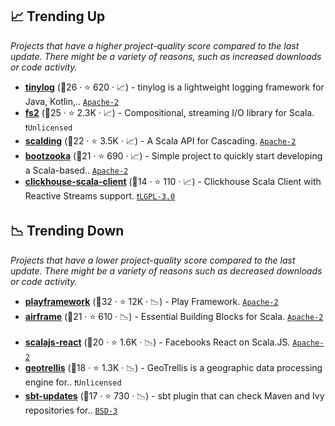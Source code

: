 ## 📈 Trending Up

_Projects that have a higher project-quality score compared to the last update. There might be a variety of reasons, such as increased downloads or code activity._

- <b><a href="https://github.com/tinylog-org/tinylog">tinylog</a></b> (🥇26 ·  ⭐ 620 · 📈) - tinylog is a lightweight logging framework for Java, Kotlin,.. <code><a href="http://bit.ly/3nYMfla">Apache-2</a></code>
- <b><a href="https://github.com/typelevel/fs2">fs2</a></b> (🥇25 ·  ⭐ 2.3K · 📈) - Compositional, streaming I/O library for Scala. <code>❗Unlicensed</code> <code><img src="https://scalac.io/wp-content/uploads/2021/02/image-125-1.svg" style="display:inline;" width="13" height="13"></code> <code><img src="https://www.scala-js.org/assets/img/scala-js-logo.svg" style="display:inline;" width="13" height="13"></code>
- <b><a href="https://github.com/twitter/scalding">scalding</a></b> (🥈22 ·  ⭐ 3.5K · 📈) - A Scala API for Cascading. <code><a href="http://bit.ly/3nYMfla">Apache-2</a></code>
- <b><a href="https://github.com/softwaremill/bootzooka">bootzooka</a></b> (🥇21 ·  ⭐ 690 · 📈) - Simple project to quickly start developing a Scala-based.. <code><a href="http://bit.ly/3nYMfla">Apache-2</a></code>
- <b><a href="https://github.com/crobox/clickhouse-scala-client">clickhouse-scala-client</a></b> (🥉14 ·  ⭐ 110 · 📈) - Clickhouse Scala Client with Reactive Streams support. <code><a href="http://bit.ly/37RvQcA">❗️LGPL-3.0</a></code>

## 📉 Trending Down

_Projects that have a lower project-quality score compared to the last update. There might be a variety of reasons such as decreased downloads or code activity._

- <b><a href="https://github.com/playframework/playframework">playframework</a></b> (🥇32 ·  ⭐ 12K · 📉) - Play Framework. <code><a href="http://bit.ly/3nYMfla">Apache-2</a></code> <code><img src="https://scalac.io/wp-content/uploads/2021/02/image-125-1.svg" style="display:inline;" width="13" height="13"></code> <code><img src="https://www.scala-js.org/assets/img/scala-js-logo.svg" style="display:inline;" width="13" height="13"></code>
- <b><a href="https://github.com/wvlet/airframe">airframe</a></b> (🥈21 ·  ⭐ 610 · 📉) - Essential Building Blocks for Scala. <code><a href="http://bit.ly/3nYMfla">Apache-2</a></code> <code><img src="https://scalac.io/wp-content/uploads/2021/02/image-125-1.svg" style="display:inline;" width="13" height="13"></code> <code><img src="https://www.scala-js.org/assets/img/scala-js-logo.svg" style="display:inline;" width="13" height="13"></code>
- <b><a href="https://github.com/japgolly/scalajs-react">scalajs-react</a></b> (🥈20 ·  ⭐ 1.6K · 📉) - Facebooks React on Scala.JS. <code><a href="http://bit.ly/3nYMfla">Apache-2</a></code> <code><img src="https://scalac.io/wp-content/uploads/2021/02/image-125-1.svg" style="display:inline;" width="13" height="13"></code> <code><img src="https://www.scala-js.org/assets/img/scala-js-logo.svg" style="display:inline;" width="13" height="13"></code>
- <b><a href="https://github.com/locationtech/geotrellis">geotrellis</a></b> (🥈18 ·  ⭐ 1.3K · 📉) - GeoTrellis is a geographic data processing engine for.. <code>❗Unlicensed</code>
- <b><a href="https://github.com/rtimush/sbt-updates">sbt-updates</a></b> (🥈17 ·  ⭐ 730 · 📉) - sbt plugin that can check Maven and Ivy repositories for.. <code><a href="http://bit.ly/3aKzpTv">BSD-3</a></code>

